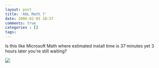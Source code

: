 ```yaml
---
layout: post
title: 'AOL Math ?'
date: 2006-02-05 10:57
comments: true
categories : []
tags:
---
```

Is this like Microsoft Math where estimated install time is 37 minutes yet 3 hours later you're still waiting?

<a href="/images/AOL-Firefox.png" rel="lightbox"><img src="/images/AOL-Firefox_sm.png" border="0"/></a>

